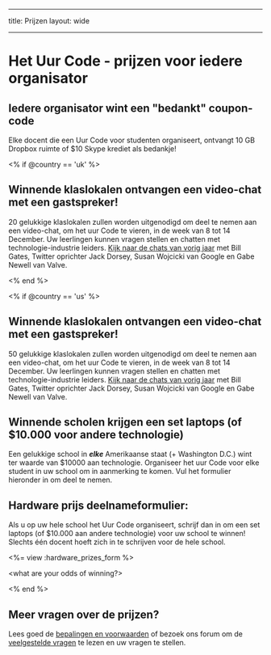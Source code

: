 * * *

title: Prijzen layout: wide

* * *

# Het Uur Code - prijzen voor iedere organisator

## Iedere organisator wint een "bedankt" coupon-code

Elke docent die een Uur Code voor studenten organiseert, ontvangt 10 GB Dropbox ruimte of $10 Skype krediet als bedankje!

<% if @country == 'uk' %>

## Winnende klaslokalen ontvangen een video-chat met een gastspreker!

20 gelukkige klaslokalen zullen worden uitgenodigd om deel te nemen aan een video-chat, om het uur Code te vieren, in de week van 8 tot 14 December. Uw leerlingen kunnen vragen stellen en chatten met technologie-industrie leiders. [Kijk naar de chats van vorig jaar](http://www.youtube.com/playlist?list=PLzdnOPI1iJNckJ81gRpJe5mR7imAHDl9a) met Bill Gates, Twitter oprichter Jack Dorsey, Susan Wojcicki van Google en Gabe Newell van Valve.

<% end %>

<% if @country == 'us' %>

## Winnende klaslokalen ontvangen een video-chat met een gastspreker!

50 gelukkige klaslokalen zullen worden uitgenodigd om deel te nemen aan een video-chat, om het uur Code te vieren, in de week van 8 tot 14 December. Uw leerlingen kunnen vragen stellen en chatten met technologie-industrie leiders. [Kijk naar de chats van vorig jaar](http://www.youtube.com/playlist?list=PLzdnOPI1iJNckJ81gRpJe5mR7imAHDl9a) met Bill Gates, Twitter oprichter Jack Dorsey, Susan Wojcicki van Google en Gabe Newell van Valve.

## Winnende scholen krijgen een set laptops (of $10.000 voor andere technologie)

Een gelukkige school in ***elke*** Amerikaanse staat (+ Washington D.C.) wint ter waarde van $10000 aan technologie. Organiseer het uur Code voor elke student in uw school om in aanmerking te komen. Vul het formulier hieronder in om deel te nemen.

## Hardware prijs deelnameformulier:

Als u op uw hele school het Uur Code organiseert, schrijf dan in om een set laptops (of $10.000 aan andere technologie) voor uw school te winnen! Slechts één docent hoeft zich in te schrijven voor de hele school.

<%= view :hardware_prizes_form %>

<what are your odds of winning?>

<see a list of all schools signed up for the hour code in your state. one public k-12 school every u.s. state will win class-set laptops.>

<% end %>

## Meer vragen over de prijzen?

Lees goed de [bepalingen en voorwaarden](/prizes-terms) of bezoek ons forum om de [veelgestelde vragen](http://support.code.org) te lezen en uw vragen te stellen.